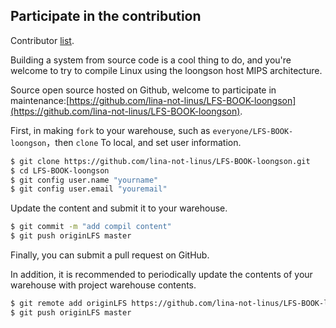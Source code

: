 ## Participate in the contribution
Contributor [list](https://github.com/lina-not-linus/LFS-BOOK-loongson/graphs/contributors).

Building a system from source code is a cool thing to do, and you're welcome to try to compile Linux using the loongson host MIPS architecture.

Source open source hosted on Github, welcome to participate in maintenance:[https://github.com/lina-not-linus/LFS-BOOK-loongson](https://github.com/lina-not-linus/LFS-BOOK-loongson).

First, in making `fork` to your warehouse, such as `everyone/LFS-BOOK-loongson`，then `clone` To local, and set user information.

```sh
$ git clone https://github.com/lina-not-linus/LFS-BOOK-loongson.git
$ cd LFS-BOOK-loongson
$ git config user.name "yourname"
$ git config user.email "youremail"
```

Update the content and submit it to your warehouse.

```sh
$ git commit -m "add compil content"
$ git push originLFS master
```

Finally, you can submit a pull request on GitHub.

In addition, it is recommended to periodically update the contents of your warehouse with project warehouse contents.
```sh
$ git remote add originLFS https://github.com/lina-not-linus/LFS-BOOK-loongson
$ git push originLFS master
```

